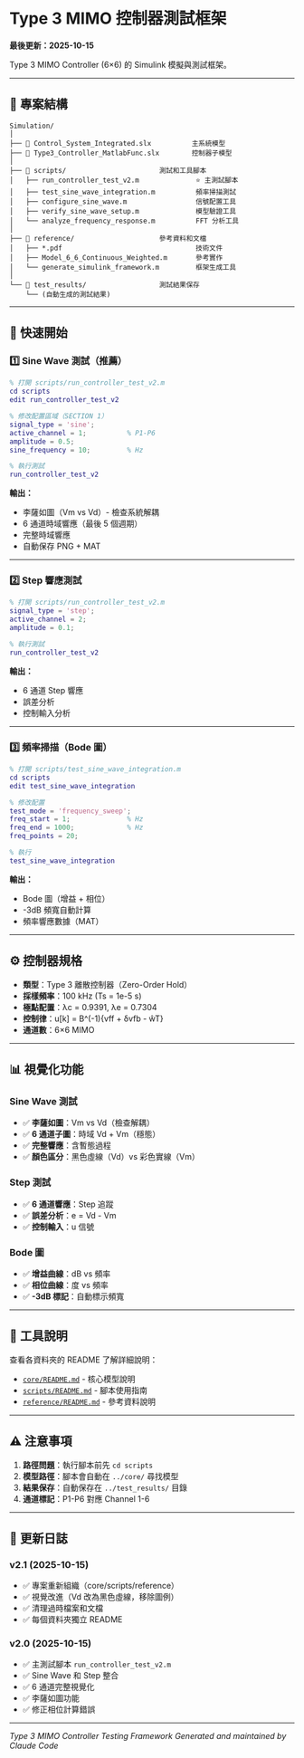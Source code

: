 # Type 3 MIMO 控制器測試框架

**最後更新：2025-10-15**

Type 3 MIMO Controller (6×6) 的 Simulink 模擬與測試框架。

---

## 📁 專案結構

```
Simulation/
│
├── 📄 Control_System_Integrated.slx          主系統模型
├── 📄 Type3_Controller_MatlabFunc.slx        控制器子模型
│
├── 📂 scripts/                       測試和工具腳本
│   ├── run_controller_test_v2.m              ⭐ 主測試腳本
│   ├── test_sine_wave_integration.m          頻率掃描測試
│   ├── configure_sine_wave.m                 信號配置工具
│   ├── verify_sine_wave_setup.m              模型驗證工具
│   └── analyze_frequency_response.m          FFT 分析工具
│
├── 📂 reference/                     參考資料和文檔
│   ├── *.pdf                                 技術文件
│   ├── Model_6_6_Continuous_Weighted.m       參考實作
│   └── generate_simulink_framework.m         框架生成工具
│
└── 📂 test_results/                  測試結果保存
    └── (自動生成的測試結果)
```

---

## 🚀 快速開始

### 1️⃣ Sine Wave 測試（推薦）

```matlab
% 打開 scripts/run_controller_test_v2.m
cd scripts
edit run_controller_test_v2

% 修改配置區域（SECTION 1）
signal_type = 'sine';
active_channel = 1;          % P1-P6
amplitude = 0.5;
sine_frequency = 10;         % Hz

% 執行測試
run_controller_test_v2
```

**輸出：**
- 李薩如圖（Vm vs Vd）- 檢查系統解耦
- 6 通道時域響應（最後 5 個週期）
- 完整時域響應
- 自動保存 PNG + MAT

---

### 2️⃣ Step 響應測試

```matlab
% 打開 scripts/run_controller_test_v2.m
signal_type = 'step';
active_channel = 2;
amplitude = 0.1;

% 執行測試
run_controller_test_v2
```

**輸出：**
- 6 通道 Step 響應
- 誤差分析
- 控制輸入分析

---

### 3️⃣ 頻率掃描（Bode 圖）

```matlab
% 打開 scripts/test_sine_wave_integration.m
cd scripts
edit test_sine_wave_integration

% 修改配置
test_mode = 'frequency_sweep';
freq_start = 1;              % Hz
freq_end = 1000;             % Hz
freq_points = 20;

% 執行
test_sine_wave_integration
```

**輸出：**
- Bode 圖（增益 + 相位）
- -3dB 頻寬自動計算
- 頻率響應數據（MAT）

---

## ⚙️ 控制器規格

- **類型**：Type 3 離散控制器（Zero-Order Hold）
- **採樣頻率**：100 kHz (Ts = 1e-5 s)
- **極點配置**：λc = 0.9391, λe = 0.7304
- **控制律**：u[k] = B^(-1){vff + δvfb - ŵT}
- **通道數**：6×6 MIMO

---

## 📊 視覺化功能

### Sine Wave 測試
- ✅ **李薩如圖**：Vm vs Vd（檢查解耦）
- ✅ **6 通道子圖**：時域 Vd + Vm（穩態）
- ✅ **完整響應**：含暫態過程
- ✅ **顏色區分**：黑色虛線（Vd）vs 彩色實線（Vm）

### Step 測試
- ✅ **6 通道響應**：Step 追蹤
- ✅ **誤差分析**：e = Vd - Vm
- ✅ **控制輸入**：u 信號

### Bode 圖
- ✅ **增益曲線**：dB vs 頻率
- ✅ **相位曲線**：度 vs 頻率
- ✅ **-3dB 標記**：自動標示頻寬

---

## 🔧 工具說明

查看各資料夾的 README 了解詳細說明：
- [`core/README.md`](core/README.md) - 核心模型說明
- [`scripts/README.md`](scripts/README.md) - 腳本使用指南
- [`reference/README.md`](reference/README.md) - 參考資料說明

---

## ⚠️ 注意事項

1. **路徑問題**：執行腳本前先 `cd scripts`
2. **模型路徑**：腳本會自動在 `../core/` 尋找模型
3. **結果保存**：自動保存在 `../test_results/` 目錄
4. **通道標記**：P1-P6 對應 Channel 1-6

---

## 📝 更新日誌

### v2.1 (2025-10-15)
- ✅ 專案重新組織（core/scripts/reference）
- ✅ 視覺改進（Vd 改為黑色虛線，移除圖例）
- ✅ 清理過時檔案和文檔
- ✅ 每個資料夾獨立 README

### v2.0 (2025-10-15)
- ✅ 主測試腳本 `run_controller_test_v2.m`
- ✅ Sine Wave 和 Step 整合
- ✅ 6 通道完整視覺化
- ✅ 李薩如圖功能
- ✅ 修正相位計算錯誤

---

*Type 3 MIMO Controller Testing Framework*
*Generated and maintained by Claude Code*
